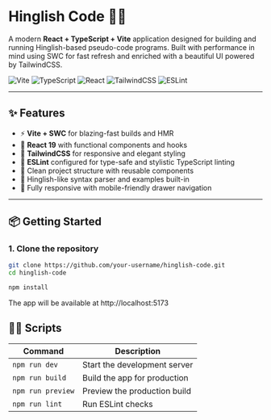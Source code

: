 # Hinglish Code 🧠🧾

A modern **React + TypeScript + Vite** application designed for building and running Hinglish-based pseudo-code programs. Built with performance in mind using SWC for fast refresh and enriched with a beautiful UI powered by TailwindCSS.

![Vite](https://img.shields.io/badge/Vite-6.x-purple?logo=vite)
![TypeScript](https://img.shields.io/badge/TypeScript-5.x-blue?logo=typescript)
![React](https://img.shields.io/badge/React-19.x-61DAFB?logo=react)
![TailwindCSS](https://img.shields.io/badge/TailwindCSS-4.x-38B2AC?logo=tailwindcss)
![ESLint](https://img.shields.io/badge/ESLint-configured-4B32C3?logo=eslint)

---

## ✨ Features

- ⚡ **Vite + SWC** for blazing-fast builds and HMR
- 🧠 **React 19** with functional components and hooks
- 🌈 **TailwindCSS** for responsive and elegant styling
- 🧹 **ESLint** configured for type-safe and stylistic TypeScript linting
- 📁 Clean project structure with reusable components
- 📜 Hinglish-like syntax parser and examples built-in
- 📱 Fully responsive with mobile-friendly drawer navigation

---

## 📦 Getting Started

### 1. Clone the repository

```bash
git clone https://github.com/your-username/hinglish-code.git
cd hinglish-code
```

```bash
npm install
```
The app will be available at http://localhost:5173


## 🧑‍💻 Scripts

| Command            | Description                    |
|--------------------|--------------------------------|
| `npm run dev`      | Start the development server   |
| `npm run build`    | Build the app for production   |
| `npm run preview`  | Preview the production build   |
| `npm run lint`     | Run ESLint checks              |

